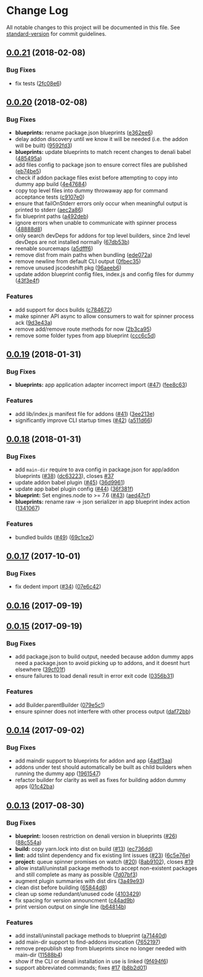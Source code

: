# Change Log

All notable changes to this project will be documented in this file. See [standard-version](https://github.com/conventional-changelog/standard-version) for commit guidelines.

<a name="0.0.21"></a>
## [0.0.21](https://github.com/denali-js/denali-cli/compare/v0.0.20...v0.0.21) (2018-02-08)


### Bug Fixes

* fix tests ([2fc08e6](https://github.com/denali-js/denali-cli/commit/2fc08e6))



<a name="0.0.20"></a>
## [0.0.20](https://github.com/denali-js/denali-cli/compare/v0.0.19...v0.0.20) (2018-02-08)


### Bug Fixes

* **blueprints:** rename package.json blueprints ([e362ee6](https://github.com/denali-js/denali-cli/commit/e362ee6))
* delay addon discovery until we know it will be needed (i.e. the addon will be built) ([9592fd3](https://github.com/denali-js/denali-cli/commit/9592fd3))
* **blueprints:** update blueprints to match recent changes to denali babel ([485495a](https://github.com/denali-js/denali-cli/commit/485495a))
* add files config to package json to ensure correct files are published ([eb74be5](https://github.com/denali-js/denali-cli/commit/eb74be5))
* check if addon package files exist before attempting to copy into dummy app build ([4e47684](https://github.com/denali-js/denali-cli/commit/4e47684))
* copy top level files into dummy throwaway app for command acceptance tests ([c9107e0](https://github.com/denali-js/denali-cli/commit/c9107e0))
* ensure that failOnStderr errors only occur when meaningful output is printed to stderr ([aec2a86](https://github.com/denali-js/denali-cli/commit/aec2a86))
* fix blueprint paths ([a492deb](https://github.com/denali-js/denali-cli/commit/a492deb))
* ignore errors when unable to communicate with spinner process ([48888d8](https://github.com/denali-js/denali-cli/commit/48888d8))
* only search devDeps for addons for top level builders, since 2nd level devDeps are not installed normally ([67db53b](https://github.com/denali-js/denali-cli/commit/67db53b))
* reenable sourcemaps ([a5dfff6](https://github.com/denali-js/denali-cli/commit/a5dfff6))
* remove dist from main paths when bundling ([ede072a](https://github.com/denali-js/denali-cli/commit/ede072a))
* remove newline from default CLI output ([0fbec35](https://github.com/denali-js/denali-cli/commit/0fbec35))
* remove unused jscodeshift pkg ([96aeeb6](https://github.com/denali-js/denali-cli/commit/96aeeb6))
* update addon blueprint config files, index.js and config files for dummy ([43f3e4f](https://github.com/denali-js/denali-cli/commit/43f3e4f))


### Features

* add support for docs builds ([c784672](https://github.com/denali-js/denali-cli/commit/c784672))
* make spinner API async to allow consumers to wait for spinner process ack ([9d3e43a](https://github.com/denali-js/denali-cli/commit/9d3e43a))
* remove add/remove route methods for now ([2b3ca95](https://github.com/denali-js/denali-cli/commit/2b3ca95))
* remove some folder types from app blueprint ([ccc6c5d](https://github.com/denali-js/denali-cli/commit/ccc6c5d))



<a name="0.0.19"></a>
## [0.0.19](https://github.com/denali-js/denali-cli/compare/v0.0.18...v0.0.19) (2018-01-31)


### Bug Fixes

* **blueprints:** app application adapter incorrect import ([#47](https://github.com/denali-js/denali-cli/issues/47)) ([fee8c63](https://github.com/denali-js/denali-cli/commit/fee8c63))


### Features

* add lib/index.js manifest file for addons ([#41](https://github.com/denali-js/denali-cli/issues/41)) ([3ee213e](https://github.com/denali-js/denali-cli/commit/3ee213e))
* significantly improve CLI startup times ([#42](https://github.com/denali-js/denali-cli/issues/42)) ([a511d66](https://github.com/denali-js/denali-cli/commit/a511d66))



<a name="0.0.18"></a>
## [0.0.18](https://github.com/denali-js/denali-cli/compare/v0.0.17...v0.0.18) (2018-01-31)


### Bug Fixes

* add `main-dir` require to ava config in package.json for app/addon blueprints ([#38](https://github.com/denali-js/denali-cli/issues/38)) ([dc63223](https://github.com/denali-js/denali-cli/commit/dc63223)), closes [#37](https://github.com/denali-js/denali-cli/issues/37)
* update addon babel plugin ([#45](https://github.com/denali-js/denali-cli/issues/45)) ([36d9961](https://github.com/denali-js/denali-cli/commit/36d9961))
* update app babel plugin config ([#44](https://github.com/denali-js/denali-cli/issues/44)) ([36f381f](https://github.com/denali-js/denali-cli/commit/36f381f))
* **blueprint:** Set engines.node to >= 7.6 ([#43](https://github.com/denali-js/denali-cli/issues/43)) ([aed47cf](https://github.com/denali-js/denali-cli/commit/aed47cf))
* **blueprints:** rename raw -> json serializer in app blueprint index action ([1341067](https://github.com/denali-js/denali-cli/commit/1341067))


### Features

* bundled builds ([#49](https://github.com/denali-js/denali-cli/issues/49)) ([69c1ce2](https://github.com/denali-js/denali-cli/commit/69c1ce2))



<a name="0.0.17"></a>
## [0.0.17](https://github.com/denali-js/denali-cli/compare/v0.0.16...v0.0.17) (2017-10-01)


### Bug Fixes

* fix dedent import ([#34](https://github.com/denali-js/denali-cli/issues/34)) ([07e6c42](https://github.com/denali-js/denali-cli/commit/07e6c42))



<a name="0.0.16"></a>
## [0.0.16](https://github.com/denali-js/denali-cli/compare/v0.0.15...v0.0.16) (2017-09-19)



<a name="0.0.15"></a>
## [0.0.15](https://github.com/denali-js/denali-cli/compare/v0.0.14...v0.0.15) (2017-09-19)


### Bug Fixes

* add package.json to build output, needed because addon dummy apps need a package.json to avoid picking up to addons, and it doesnt hurt elsewhere ([39cf01f](https://github.com/denali-js/denali-cli/commit/39cf01f))
* ensure failures to load denali result in error exit code ([0356b31](https://github.com/denali-js/denali-cli/commit/0356b31))


### Features

* add Builder.parentBuilder ([079e5c1](https://github.com/denali-js/denali-cli/commit/079e5c1))
* ensure spinner does not interfere with other process output ([daf72bb](https://github.com/denali-js/denali-cli/commit/daf72bb))



<a name="0.0.14"></a>
## [0.0.14](https://github.com/denali-js/denali-cli/compare/v0.0.13...v0.0.14) (2017-09-02)


### Bug Fixes

* add maindir support to blueprints for addon and app ([4adf3aa](https://github.com/denali-js/denali-cli/commit/4adf3aa))
* addons under test should automatically be built as child builders when running the dummy app ([1961547](https://github.com/denali-js/denali-cli/commit/1961547))
* refactor builder for clarity as well as fixes for building addon dummy apps ([01c42ba](https://github.com/denali-js/denali-cli/commit/01c42ba))



<a name="0.0.13"></a>
## [0.0.13](https://github.com/denali-js/denali-cli/compare/v0.0.11...v0.0.13) (2017-08-30)


### Bug Fixes

* **blueprint:** loosen restriction on denali version in blueprints ([#26](https://github.com/denali-js/denali-cli/issues/26)) ([88c554a](https://github.com/denali-js/denali-cli/commit/88c554a))
* **build:** copy yarn.lock into dist on build ([#13](https://github.com/denali-js/denali-cli/issues/13)) ([ec736dd](https://github.com/denali-js/denali-cli/commit/ec736dd))
* **lint:** add tslint dependency and fix existing lint issues ([#23](https://github.com/denali-js/denali-cli/issues/23)) ([6c5e76e](https://github.com/denali-js/denali-cli/commit/6c5e76e))
* **project:** queue spinner promises on watch ([#20](https://github.com/denali-js/denali-cli/issues/20)) ([8ab9102](https://github.com/denali-js/denali-cli/commit/8ab9102)), closes [#19](https://github.com/denali-js/denali-cli/issues/19)
* allow install/uninstall package methods to accept non-existent packages and still complete as many as possible ([7d07bf3](https://github.com/denali-js/denali-cli/commit/7d07bf3))
* augment plugin summaries with dist dirs ([3a49e93](https://github.com/denali-js/denali-cli/commit/3a49e93))
* clean dist before building ([65844d8](https://github.com/denali-js/denali-cli/commit/65844d8))
* clean up some redundant/unused code ([4103429](https://github.com/denali-js/denali-cli/commit/4103429))
* fix spacing for version announcment ([c44ad9b](https://github.com/denali-js/denali-cli/commit/c44ad9b))
* print version output on single line ([b64814b](https://github.com/denali-js/denali-cli/commit/b64814b))


### Features

* add install/uninstall package methods to blueprint ([a71440d](https://github.com/denali-js/denali-cli/commit/a71440d))
* add main-dir support to find-addons invocation ([7652197](https://github.com/denali-js/denali-cli/commit/7652197))
* remove prepublish step from blueprints since no longer needed with main-dir ([11588b4](https://github.com/denali-js/denali-cli/commit/11588b4))
* show if the CLI or denali installation in use is linked ([9f494f6](https://github.com/denali-js/denali-cli/commit/9f494f6))
* support abbreviated commands; fixes [#17](https://github.com/denali-js/denali-cli/issues/17) ([b8b2d01](https://github.com/denali-js/denali-cli/commit/b8b2d01))
